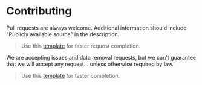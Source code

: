 # Contributing

Pull requests are always welcome. Additional information should include "Publicly available source" in the description.  
> Use this [template](https://github.com/NIRVANA101/Russian-GBSB/blob/main/.github/PULL_REQUEST_TEMPLATE.md) for faster request completion.

We are accepting issues and data removal requests, but we can't guarantee that we will accept any request... unless otherwise required by law.
> Use this [template](https://github.com/NIRVANA101/Russian-GBSB/issues/new?assignees=NIRVANA101&labels=Removal+Request&template=data-removal-request.md&title=Data+Removal+Request) for faster completion.
